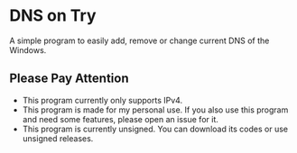 # DNS on Try
A simple program to easily add, remove or change current DNS of the Windows.

## Please Pay Attention
- This program currently only supports IPv4.
- This program is made for my personal use. If you also use this program and need some features, please open an issue for it.
- This program is currently unsigned. You can download its codes or use unsigned releases.
